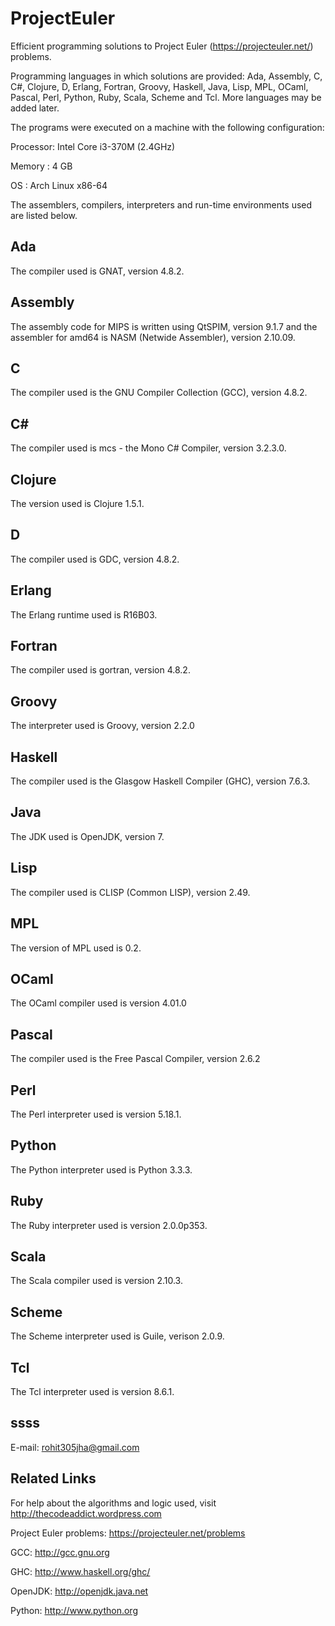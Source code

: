 ProjectEuler
============

Efficient programming solutions to Project Euler (https://projecteuler.net/) problems.

Programming languages in which solutions are provided: Ada, Assembly, C, C#, Clojure, D, Erlang, Fortran, Groovy, Haskell, Java, Lisp, MPL, OCaml, Pascal, Perl, Python, Ruby, Scala, Scheme and Tcl. More languages may be added later.


The programs were executed on a machine with the following configuration:

Processor: Intel Core i3-370M (2.4GHz)

Memory   : 4 GB

OS       : Arch Linux x86-64


The assemblers, compilers, interpreters and run-time environments used are listed below.

Ada
---
The compiler used is GNAT, version 4.8.2.

Assembly
--------
The assembly code for MIPS is written using QtSPIM, version 9.1.7 and the assembler for amd64 is NASM (Netwide Assembler), version 2.10.09.

C
-
The compiler used is the GNU Compiler Collection (GCC), version 4.8.2.

C#
--
The compiler used is mcs - the Mono C# Compiler, version 3.2.3.0.

Clojure
------
The version used is Clojure 1.5.1.

D
-
The compiler used is GDC, version 4.8.2.

Erlang
------
The Erlang runtime used is R16B03.

Fortran
-------
The compiler used is gortran, version 4.8.2.

Groovy
------
The interpreter used is Groovy, version 2.2.0

Haskell
-------
The compiler used is the Glasgow Haskell Compiler (GHC), version 7.6.3.

Java
----
The JDK used is OpenJDK, version 7.

Lisp
----
The compiler used is CLISP (Common LISP), version 2.49.

MPL
---
The version of MPL used is 0.2.

OCaml
-----
The OCaml compiler used is version 4.01.0

Pascal
------
The compiler used is the Free Pascal Compiler, version 2.6.2

Perl
----
The Perl interpreter used is version 5.18.1.

Python
------
The Python interpreter used is Python 3.3.3.

Ruby
----
The Ruby interpreter used is version 2.0.0p353.

Scala
-----
The Scala compiler used is version 2.10.3.

Scheme
------
The Scheme interpreter used is Guile, verison 2.0.9.

Tcl
---
The Tcl interpreter used is version 8.6.1.



ssss
----
E-mail: rohit305jha@gmail.com



Related Links
--------------
For help about the algorithms and logic used, visit http://thecodeaddict.wordpress.com

Project Euler problems: https://projecteuler.net/problems

GCC: http://gcc.gnu.org

GHC: http://www.haskell.org/ghc/

OpenJDK: http://openjdk.java.net

Python: http://www.python.org
